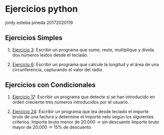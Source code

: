 # Ejercicios python
jordy esteba pineda 20172020119

## Ejercicios Simples

1) [Ejercicio 3](https://github.com/jordyPineda/python/blob/master/python/ejercicio3.py): Escribir un programa que sume, reste, multiplique y divida dos números leídos desde el
teclado.



2) [Ejercicio 6](https://github.com/jordyPineda/python/blob/master/python/ejercicio6.py): Escribir un programa que calcule la longitud y el área de una circunferencia, capturando el valor del radio.


## Ejercicios con Condicionales

1) [Ejercicio 17](https://github.com/jordyPineda/python/blob/master/python/ejercicio_17.py): Escribir un programa que detecte si se han introducido en orden creciente tres números introducidos por el usuario.

2) [Ejercicio 24](https://github.com/jordyPineda/python/blob/master/python/ejercicio_24.py): Escribir un programa que lea desde teclado el importe bruto de una factura y determine el
importe neto según los siguientes criterios.
Importe bruto menor de 20.000 -> sin descuento
Importe bruto mayor de 20.000 -> 15% de descuento




